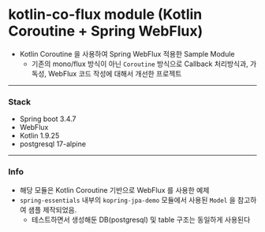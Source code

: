 # kotlin-co-flux module (Kotlin Coroutine + Spring WebFlux)

- Kotlin Coroutine 을 사용하여 Spring WebFlux 적용한 Sample Module 
  - 기존의 mono/flux 방식이 아닌 `Coroutine` 방식으로 Callback 처리방식과, 가독성, WebFlux 코드 작성에 대해서 개선한 프로젝트


---

### Stack 
- Spring boot 3.4.7
- WebFlux
- Kotlin 1.9.25
- postgresql 17-alpine 

---

### Info 
- 해당 모듈은 Kotlin Coroutine 기반으로 WebFlux 를 사용한 예제
- `spring-essentials` 내부의 `kopring-jpa-demo` 모듈에서 사용된 `Model` 을 참고하여 샘플 제작되었음.
  - 테스트하면서 생성해둔 DB(postgresql) 및 table 구조는 동일하게 사용된다